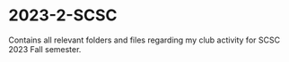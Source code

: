 # 2023-2-SCSC

Contains all relevant folders and files regarding my club activity for SCSC 2023 Fall semester.